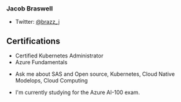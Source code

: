 ### Jacob Braswell

* Twitter: [@brazz_j](https://twitter.com/brazz_j)

Certifications
--------------
* Certified Kubernetes Administrator 
* Azure Fundamentals 


- Ask me about SAS and Open source, Kubernetes, Cloud Native Modelops, Cloud Computing 


- I'm currently studying for the Azure AI-100 exam.  


<!--
**jocobtt/jocobtt** is a ✨ _special_ ✨ repository because its `README.md` (this file) appears on your GitHub profile.

Here are some ideas to get you started:

- 🔭 I’m currently working on ...
- 🌱 I’m currently learning ...
- 👯 I’m looking to collaborate on ...
- 🤔 I’m looking for help with ...
- 💬 Ask me about ...
- 📫 How to reach me: ...
- 😄 Pronouns: ...
- ⚡ Fun fact: ...
-->


